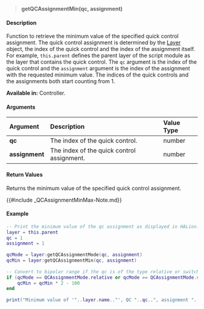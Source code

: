 >**getQCAssignmentMin(qc, assignment)**

#### Description

Function to retrieve the minimum value of the specified quick control assignment. The quick control assignment is determined by the [Layer](./Layer.md) object, the index of the quick control and the index of the assignment itself. For example, ``this.parent`` defines the parent layer of the script module as the layer that contains the quick control. The ``qc`` argument is the index of the quick control and the ``assignment`` argument is the index of the assignment with the requested minimum value. The indices of the quick controls and the assignments both start counting from 1.

**Available in:** Controller.

#### Arguments

|Argument|Description|Value Type|
|:-|:-|:-|
|**qc**|The index of the quick control.|number|
|**assignment**|The index of the quick control assignment.|number|

#### Return Values

Returns the minimum value of the specified quick control assignment.

{{#include _QCAssignmentMinMax-Note.md}}

#### Example

```lua
-- Print the minimum value of the qc assignment as displayed in HALion.
layer = this.parent
qc = 1
assignment = 1
 
qcMode = layer:getQCAssignmentMode(qc, assignment)
qcMin = layer:getQCAssignmentMin(qc, assignment)
 
-- Convert to bipolar range if the qc is of the type relative or switch relative.
if (qcMode == QCAssignmentMode.relative or qcMode == QCAssignmentMode.switchRelative) then
    qcMin = qcMin * 2 - 100
end
  
print("Minimum value of '"..layer.name.."', QC "..qc..", assignment "..assignment..": "..qcMin..".")
```
